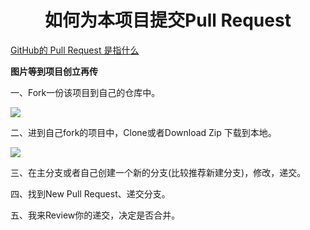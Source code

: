 <h1 align="center">如何为本项目提交Pull Request</h1>

[GitHub的 Pull Request 是指什么](zhihu.com/question/21682976)

**图片等到项目创立再传**

一、Fork一份该项目到自己的仓库中。

![](http://leiblog.wang/static/image/2020/6/47weiV.png)

二、进到自己fork的项目中，Clone或者Download Zip 下载到本地。

![](http://leiblog.wang/static/image/2020/6/4J82Or.png)

三、在主分支或者自己创建一个新的分支(比较推荐新建分支)，修改，递交。

四、找到New Pull Request、递交分支。

五、我来Review你的递交，决定是否合并。
